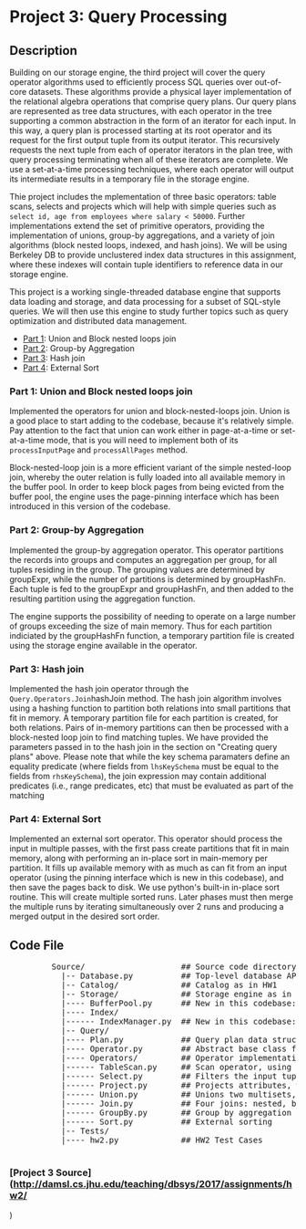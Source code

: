 # Project 3: Query Processing

## Description
Building on our storage engine, the third project will cover the query operator algorithms used to efficiently process SQL queries over out-of-core datasets. These algorithms provide a physical layer implementation of the relational algebra operations that comprise query plans. Our query plans are represented as tree data structures, with each operator in the tree supporting a common abstraction in the form of an iterator for each input. In this way, a query plan is processed starting at its root operator and its request for the first output tuple from its output iterator. This recursively requests the next tuple from each of operator iterators in the plan tree, with query processing terminating when all of these iterators are complete. We use a set-at-a-time processing techniques, where each operator will output its intermediate results in a temporary file in the storage engine. 

Thie project includes the mplementation of three basic operators: table scans, selects and projects which will help with simple queries such as `select id, age from employees where salary < 50000`. Further implementations extend the set of primitive operators, providing the implementation of unions, group-by aggregations, and a variety of join algorithms (block nested loops, indexed, and hash joins). We will be using Berkeley DB to provide unclustered index data structures in this assignment, where these indexes will contain tuple identifiers to reference data in our storage engine. 

This project is a working single-threaded database engine that supports data loading and storage, and data processing for a subset of SQL-style queries. We will then use this engine to study further topics such as query optimization and distributed data management. 

* [Part 1](#part1): Union and Block nested loops join
* [Part 2](#part2): Group-by Aggregation
* [Part 3](#part3): Hash join
* [Part 4](#part4): External Sort

<a name="part1"></a>
### Part 1: Union and Block nested loops join

Implemented the operators for union and block-nested-loops join. Union is a good place to start adding to the codebase, because it's relatively simple. Pay attention to the fact that union can work either in page-at-a-time or set-at-a-time mode, that is you will need to implement both of its `processInputPage` and `processAllPages` method. 

Block-nested-loop join is a more efficient variant of the simple nested-loop join, whereby the outer relation is fully loaded into all available memory in the buffer pool. In order to keep block pages from being evicted from the buffer pool, the engine uses the page-pinning interface which has been introduced in this version of the codebase.

<a name="part2"></a>
### Part 2: Group-by Aggregation

Implemented the group-by aggregation operator. This operator partitions the records into groups and computes an aggregation per group, for all tuples residing in the group. The grouping values are determined by groupExpr, while the number of partitions is determined by groupHashFn. Each tuple is fed to the groupExpr and groupHashFn, and then added to the resulting partition using the aggregation function. 

The engine supports the possibility of needing to operate on a large number of groups exceeding the size of main memory. Thus for each partition indiciated by the groupHashFn function, a temporary partition file is created using the storage engine available in the operator.

<a name="part3"></a>
### Part 3: Hash join

Implemented the hash join operator through the `Query.Operators.Join`hashJoin method. The hash join algorithm involves using a hashing function to partition both relations into small partitions that fit in memory. A temporary partition file for each partition is created, for both relations. Pairs of in-memory partitions can then be processed with a block-nested loop join to find matching tuples. We have provided the parameters passed in to the hash join in the section on "Creating query plans" above. Please note that while the key schema paramaters define an equality predicate (where fields from `lhsKeySchema` must be equal to the fields from `rhsKeySchema`), the join expression may contain additional predicates (i.e., range predicates, etc) that must be evaluated as part of the matching

<a name="part4"></a>
### Part 4: External Sort

Implemented an external sort operator. This operator should process the input in multiple passes, with the first pass create partitions that fit in main memory, along with performing an in-place sort in main-memory per partition. It fills up available memory with as much as can fit from an input operator (using the pinning interface which is new in this codebase), and then save the pages back to disk. We use python's built-in in-place sort routine. This will create multiple sorted runs. Later phases must then merge the multiple runs by iterating simultaneously over 2 runs and producing a merged output in the desired sort order.

## Code File
<dl>
 <dd><pre>
	Source/                    ## Source code directory
	  |-- Database.py          ## Top-level database API
	  |-- Catalog/             ## Catalog as in HW1
	  |-- Storage/             ## Storage engine as in HW1
	  |---- BufferPool.py      ## New in this codebase: BufferPool with pinning
	  |---- Index/
	  |------ IndexManager.py  ## New in this codebase: indexes for joins.
	  |-- Query/
	  |---- Plan.py            ## Query plan data structure
	  |---- Operator.py        ## Abstract base class for operator implementations
	  |---- Operators/         ## Operator implementations directory
	  |------ TableScan.py     ## Scan operator, using file-based iterators
	  |------ Select.py        ## Filters the input tuples based on a predicate
	  |------ Project.py       ## Projects attributes, without eliminating duplicates
	  |------ Union.py         ## Unions two multisets, which must have the same schema
	  |------ Join.py          ## Four joins: nested, block nested, index, hash
	  |------ GroupBy.py       ## Group by aggregation
	  |------ Sort.py          ## External sorting
	  |-- Tests/
	  |---- hw2.py             ## HW2 Test Cases
 </pre></dd> 
</dl>

### [Project 3 Source](http://damsl.cs.jhu.edu/teaching/dbsys/2017/assignments/hw2/
)

